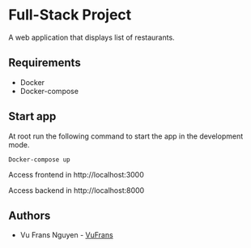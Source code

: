 # Full-Stack Project

A web application that displays list of restaurants.

## Requirements

- Docker
- Docker-compose

## Start app

At root run the following command to start the app in the development mode.

`Docker-compose up`

Access frontend in
http://localhost:3000

Access backend in
http://localhost:8000

## Authors

- Vu Frans Nguyen - [VuFrans](https://github.com/VuFrans)

